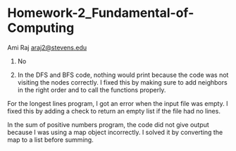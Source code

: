 # Homework-2_Fundamental-of-Computing

Ami Raj araj2@stevens.edu

1) No

2) In the DFS and BFS code, nothing would print because the code was not visiting the nodes correctly. I fixed this by making sure to add neighbors in the right order and to call the functions properly.

For the longest lines program, I got an error when the input file was empty. I fixed this by adding a check to return an empty list if the file had no lines.

In the sum of positive numbers program, the code did not give output because I was using a map object incorrectly. I solved it by converting the map to a list before summing.

